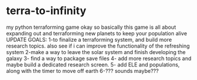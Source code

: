 # terra-to-infinity
my python terraforming game
okay so basically this game is all about expanding out and terraforming new planets to keep your population alive
UPDATE GOALS:
1-to finalize a terraforming system, and build more research topics. also see if i can improve the functionality of the refreshing system
2-make a way to leave the solar system and finish developing the galaxy
3- find a way to package save files
4- add more research topics and maybe build a dedicated research screen.
5- add ELE and populations, along with the timer to move off earth
6-??? sounds maybe???
